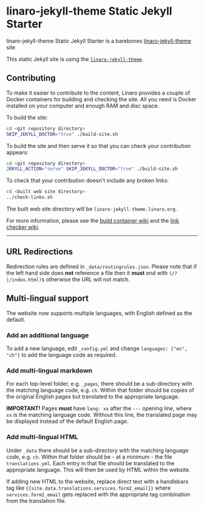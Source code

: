 # linaro-jekyll-theme Static Jekyll Starter

linaro-jekyll-theme Static Jekyll Starter is a barebones [linaro-jekyll-theme](https://github.com/linaro-marketing/linaro-jekyll-theme) site

This static Jekyll site is using the [`linaro-jekyll-theme`](https://github.com/linaro-marketing/linaro-jekyll-theme).

## Contributing

To make it easier to contribute to the content, Linaro provides a couple of Docker containers for building and checking the site. All you need is Docker installed on your computer and enough RAM and disc space.

To build the site:

```bash
cd <git repository directory>
SKIP_JEKYLL_DOCTOR="true" ./build-site.sh
```

To build the site and then serve it so that you can check your contribution appears:

```bash
cd <git repository directory>
JEKYLL_ACTION="serve" SKIP_JEKYLL_DOCTOR="true" ./build-site.sh
```

To check that your contribution doesn't include any broken links:

```bash
cd <built web site directory>
../check-links.sh
```

The built web site directory will be `linaro-jekyll-theme.linaro.org`.

For more information, please see the [build container wiki](https://github.com/linaro-its/jekyll-build-container/wiki) and the [link checker wiki](https://github.com/linaro-its/jekyll-link-checker/wiki).

---

## URL Redirections

Redirection rules are defined in `_data/routingrules.json`. Please note that if the left hand side does **not** reference a file then it **must** end with `(/?|/index.html)$` otherwise the URL will not match.

## Multi-lingual support

The website now supports multiple languages, with English defined as the default.

### Add an additional language

To add a new language, edit `_config.yml` and change `languages: ["en", "ch"]` to add the language code as required.

### Add multi-lingual markdown

For each top-level folder, e.g. `_pages`, there should be a sub-directory with the matching language code, e.g. `ch`. Within that folder should be copies of the original English pages but translated to the appropriate language.

**IMPORTANT!** Pages **must** have `lang: xx` after the `---` opening line, where `xx` is the matching language code. Without this line, the translated page may be displayed instead of the default English page.

### Add multi-lingual HTML

Under `_data` there should be a sub-directory with the matching language code, e.g. `ch`. Within that folder should be - at a minimum - the file `translations.yml`. Each entry in that file should be translated to the appropriate language. This will then be used by HTML within the website.

If adding new HTML to the website, replace direct text with a handlebars tag like `{{site.data.translations.services.form2_email}}` where `services.form2_email` gets replaced with the appropriate tag combination from the translation file.

